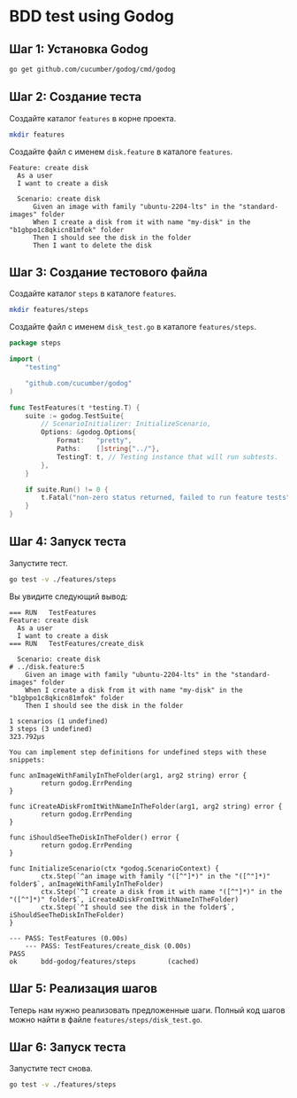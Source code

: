 # BDD test using Godog

## Шаг 1: Установка Godog
```bash
go get github.com/cucumber/godog/cmd/godog
```

## Шаг 2: Создание теста 
Создайте каталог `features` в корне проекта.

```bash
mkdir features
```

Создайте файл с именем `disk.feature` в каталоге `features`.

```gherkin
Feature: create disk
  As a user
  I want to create a disk

  Scenario: create disk
      Given an image with family "ubuntu-2204-lts" in the "standard-images" folder
      When I create a disk from it with name "my-disk" in the "b1gbpo1c8qkicn81mfok" folder
      Then I should see the disk in the folder
      Then I want to delete the disk
```

## Шаг 3: Создание тестового файла

Создайте каталог `steps` в каталоге `features`.

```bash
mkdir features/steps
```

Создайте файл с именем `disk_test.go` в каталоге `features/steps`.

```go
package steps

import (
	"testing"

	"github.com/cucumber/godog"
)

func TestFeatures(t *testing.T) {
	suite := godog.TestSuite{
		// ScenarioInitializer: InitializeScenario,
		Options: &godog.Options{
			Format:   "pretty",
			Paths:    []string{"../"},
			TestingT: t, // Testing instance that will run subtests.
		},
	}

	if suite.Run() != 0 {
		t.Fatal("non-zero status returned, failed to run feature tests")
	}
}

```

## Шаг 4: Запуск теста

Запустите тест.

```bash
go test -v ./features/steps
```
Вы увидите следующий вывод:


```
=== RUN   TestFeatures
Feature: create disk
  As a user
  I want to create a disk
=== RUN   TestFeatures/create_disk

  Scenario: create disk                                                                   # ../disk.feature:5
    Given an image with family "ubuntu-2204-lts" in the "standard-images" folder
    When I create a disk from it with name "my-disk" in the "b1gbpo1c8qkicn81mfok" folder
    Then I should see the disk in the folder

1 scenarios (1 undefined)
3 steps (3 undefined)
323.792µs

You can implement step definitions for undefined steps with these snippets:

func anImageWithFamilyInTheFolder(arg1, arg2 string) error {
        return godog.ErrPending
}

func iCreateADiskFromItWithNameInTheFolder(arg1, arg2 string) error {
        return godog.ErrPending
}

func iShouldSeeTheDiskInTheFolder() error {
        return godog.ErrPending
}

func InitializeScenario(ctx *godog.ScenarioContext) {
        ctx.Step(`^an image with family "([^"]*)" in the "([^"]*)" folder$`, anImageWithFamilyInTheFolder)
        ctx.Step(`^I create a disk from it with name "([^"]*)" in the "([^"]*)" folder$`, iCreateADiskFromItWithNameInTheFolder)
        ctx.Step(`^I should see the disk in the folder$`, iShouldSeeTheDiskInTheFolder)
}

--- PASS: TestFeatures (0.00s)
    --- PASS: TestFeatures/create_disk (0.00s)
PASS
ok      bdd-godog/features/steps        (cached)
```

## Шаг 5: Реализация шагов

Теперь нам нужно реализовать предложенные шаги.
Полный код шагов можно найти в файле `features/steps/disk_test.go`.

## Шаг 6: Запуск теста

Запустите тест снова.

```bash
go test -v ./features/steps
```